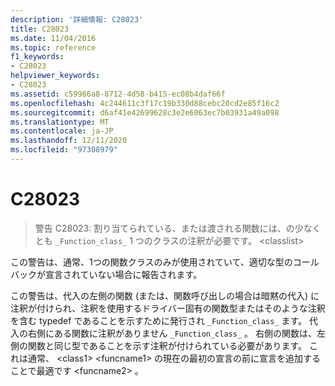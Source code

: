 ```yaml
---
description: '詳細情報: C28023'
title: C28023
ms.date: 11/04/2016
ms.topic: reference
f1_keywords:
- C28023
helpviewer_keywords:
- C28023
ms.assetid: c59986a8-8712-4d58-b415-ec08b4daf66f
ms.openlocfilehash: 4c244611c3f17c19b330d88cebc20cd2e85f16c2
ms.sourcegitcommit: d6af41e42699628c3e2e6063ec7b03931a49a098
ms.translationtype: MT
ms.contentlocale: ja-JP
ms.lasthandoff: 12/11/2020
ms.locfileid: "97308979"
---
```

# <a name="c28023"></a>C28023

> 警告 C28023: 割り当てられている、または渡される関数には、の少なくとも `_Function_class_` 1 つのクラスの注釈が必要です。 \<classlist>

この警告は、通常、1つの関数クラスのみが使用されていて、適切な型のコールバックが宣言されていない場合に報告されます。

この警告は、代入の左側の関数 (または、関数呼び出しの場合は暗黙の代入) に注釈が付けられ、注釈を使用するドライバー固有の関数型またはそのような注釈を含む typedef であることを示すために発行され `_Function_class_` ます。 代入の右側にある関数に注釈がありません `_Function_class_` 。 右側の関数は、左側の関数と同じ型であることを示す注釈が付けられている必要があります。 これは通常、 \<class1> \<funcname1> の現在の最初の宣言の前に宣言を追加することで最適です \<funcname2> 。
